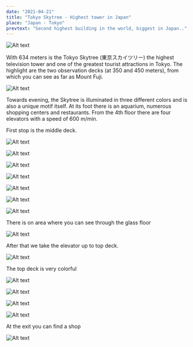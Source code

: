 ```yaml
---
date: "2021-04-21"
title: "Tokyo Skytree - Highest tower in Japan"
place: "Japan - Tokyo"
prevtext: "Second highest building in the world, biggest in Japan.."
---
```


![Alt text](/static/post-media/skytree-tower/preview.jpg#postimgtype)


With 634 meters is the Tokyo Skytree (東京スカイツリー) the highest television tower and one of the greatest tourist attractions in Tokyo.
The highlight are the two observation decks (at 350 and 450 meters), from which you can see as far as Mount Fuji.


![Alt text](/static/post-media/skytree-tower/20191023_181708.JPG#postimgtype)

Towards evening, the Skytree is illuminated in three different colors and is also a unique motif itself. At its foot there is an aquarium, numerous shopping centers and restaurants. 
From the 4th floor there are four elevators with a speed of 600 m/min. 

First stop is the middle deck.

![Alt text](/static/post-media/skytree-tower/20191023_182630.JPG#postimgtype)

![Alt text](/static/post-media/skytree-tower/20191023_182647.JPG#postimgtype)

![Alt text](/static/post-media/skytree-tower/20191023_182735.JPG#postimgtype)

![Alt text](/static/post-media/skytree-tower/20191023_182654.JPG#postimgtype)

![Alt text](/static/post-media/skytree-tower/20191023_183148.JPG#postimgtype)

![Alt text](/static/post-media/skytree-tower/20191023_183155.JPG#postimgtype)

![Alt text](/static/post-media/skytree-tower/20191023_183426.JPG#postimgtype)


There is on area where you can see through the glass floor

![Alt text](/static/post-media/skytree-tower/20191023_184923.JPG#postimgtype)


After that we take the elevator up to top deck.

![Alt text](/static/post-media/skytree-tower/20191023_192320.JPG#postimgtype)

The top deck is very colorful

![Alt text](/static/post-media/skytree-tower/20191023_192555.JPG#postimgtype)

![Alt text](/static/post-media/skytree-tower/20191023_192644.JPG#postimgtype)

![Alt text](/static/post-media/skytree-tower/20191023_193906.JPG#postimgtype)

![Alt text](/static/post-media/skytree-tower/20191023_193945.JPG#postimgtype)

At the exit you can find a shop

![Alt text](/static/post-media/skytree-tower/20191023_195623.JPG#postimgtype)